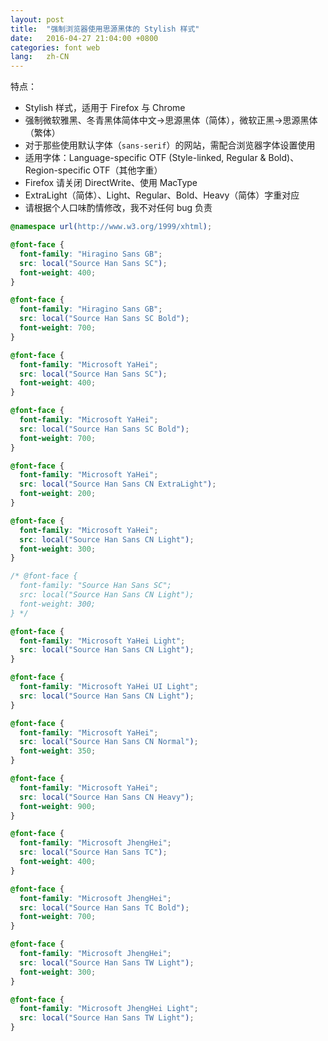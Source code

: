 ```yaml
---
layout: post
title:  "强制浏览器使用思源黑体的 Stylish 样式"
date:   2016-04-27 21:04:00 +0800
categories: font web
lang:   zh-CN
---
```

特点：

- Stylish 样式，适用于 Firefox 与 Chrome
- 强制微软雅黑、冬青黑体简体中文→思源黑体（简体），微软正黑→思源黑体（繁体）
- 对于那些使用默认字体（`sans-serif`）的网站，需配合浏览器字体设置使用
- 适用字体：Language-specific OTF (Style-linked, Regular & Bold)、Region-specific OTF（其他字重）
- Firefox 请关闭 DirectWrite、使用 MacType
- ExtraLight（简体）、Light、Regular、Bold、Heavy（简体）字重对应
- 请根据个人口味酌情修改，我不对任何 bug 负责

```css
@namespace url(http://www.w3.org/1999/xhtml);

@font-face {
  font-family: "Hiragino Sans GB";
  src: local("Source Han Sans SC");
  font-weight: 400;
}

@font-face {
  font-family: "Hiragino Sans GB";
  src: local("Source Han Sans SC Bold");
  font-weight: 700;
}

@font-face {
  font-family: "Microsoft YaHei";
  src: local("Source Han Sans SC");
  font-weight: 400;
}

@font-face {
  font-family: "Microsoft YaHei";
  src: local("Source Han Sans SC Bold");
  font-weight: 700;
}

@font-face {
  font-family: "Microsoft YaHei";
  src: local("Source Han Sans CN ExtraLight");
  font-weight: 200;
}

@font-face {
  font-family: "Microsoft YaHei";
  src: local("Source Han Sans CN Light");
  font-weight: 300;
}

/* @font-face {
  font-family: "Source Han Sans SC";
  src: local("Source Han Sans CN Light");
  font-weight: 300;
} */

@font-face {
  font-family: "Microsoft YaHei Light";
  src: local("Source Han Sans CN Light");
}

@font-face {
  font-family: "Microsoft YaHei UI Light";
  src: local("Source Han Sans CN Light");
}

@font-face {
  font-family: "Microsoft YaHei";
  src: local("Source Han Sans CN Normal");
  font-weight: 350;
}

@font-face {
  font-family: "Microsoft YaHei";
  src: local("Source Han Sans CN Heavy");
  font-weight: 900;
}

@font-face {
  font-family: "Microsoft JhengHei";
  src: local("Source Han Sans TC");
  font-weight: 400;
}

@font-face {
  font-family: "Microsoft JhengHei";
  src: local("Source Han Sans TC Bold");
  font-weight: 700;
}

@font-face {
  font-family: "Microsoft JhengHei";
  src: local("Source Han Sans TW Light");
  font-weight: 300;
}

@font-face {
  font-family: "Microsoft JhengHei Light";
  src: local("Source Han Sans TW Light");
}
```